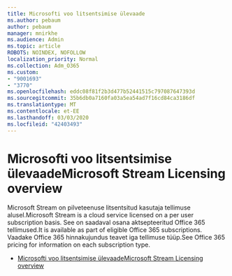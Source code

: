 ```yaml
---
title: Microsofti voo litsentsimise ülevaade
ms.author: pebaum
author: pebaum
manager: mnirkhe
ms.audience: Admin
ms.topic: article
ROBOTS: NOINDEX, NOFOLLOW
localization_priority: Normal
ms.collection: Adm_O365
ms.custom:
- "9001693"
- "3770"
ms.openlocfilehash: eddc08f81f2b3d477b52441515c797087647393d
ms.sourcegitcommit: 35b6db0a7160fa03a5ea54ad7f16cd84ca3186df
ms.translationtype: MT
ms.contentlocale: et-EE
ms.lasthandoff: 03/03/2020
ms.locfileid: "42403493"
---
```

# <a name="microsoft-stream-licensing-overview"></a><span data-ttu-id="4e6ec-102">Microsofti voo litsentsimise ülevaade</span><span class="sxs-lookup"><span data-stu-id="4e6ec-102">Microsoft Stream Licensing overview</span></span>

<span data-ttu-id="4e6ec-103">Microsoft Stream on pilveteenuse litsentsitud kasutaja tellimuse alusel.</span><span class="sxs-lookup"><span data-stu-id="4e6ec-103">Microsoft Stream is a cloud service licensed on a per user subscription basis.</span></span> <span data-ttu-id="4e6ec-104">See on saadaval osana aktsepteeritud Office 365 tellimused.</span><span class="sxs-lookup"><span data-stu-id="4e6ec-104">It is available as part of eligible Office 365 subscriptions.</span></span> <span data-ttu-id="4e6ec-105">Vaadake Office 365 hinnakujundus teavet iga tellimuse tüüp.</span><span class="sxs-lookup"><span data-stu-id="4e6ec-105">See Office 365 pricing for information on each subscription type.</span></span>

- [<span data-ttu-id="4e6ec-106">Microsofti voo litsentsimise ülevaade</span><span class="sxs-lookup"><span data-stu-id="4e6ec-106">Microsoft Stream Licensing overview</span></span>](https://docs.microsoft.com/en-us/stream/license-overview)